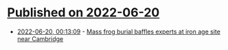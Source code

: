 # [Published on 2022-06-20](index.md)

* [2022-06-20, 00:13:09](https://news.ycombinator.com/item?id=31804833) - [Mass frog burial baffles experts at iron age site near Cambridge](https://www.theguardian.com/science/2022/jun/12/mass-frog-burial-baffles-experts-at-iron-age-site-near-cambridge)
